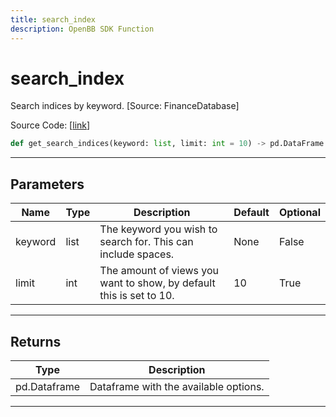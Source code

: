 ```yaml
---
title: search_index
description: OpenBB SDK Function
---
```


# search_index

Search indices by keyword. [Source: FinanceDatabase]

Source Code: [[link](https://github.com/OpenBB-finance/OpenBBTerminal/tree/main/openbb_terminal/economy/yfinance_model.py#L725)]

```python
def get_search_indices(keyword: list, limit: int = 10) -> pd.DataFrame
```
---
## Parameters

| Name | Type | Description | Default | Optional |
| ---- | ---- | ----------- | ------- | -------- |
| keyword | list | The keyword you wish to search for. This can include spaces. | None | False |
| limit | int | The amount of views you want to show, by default this is set to 10. | 10 | True |

---
## Returns

| Type | Description |
| ---- | ----------- |
| pd.Dataframe | Dataframe with the available options. |

---
